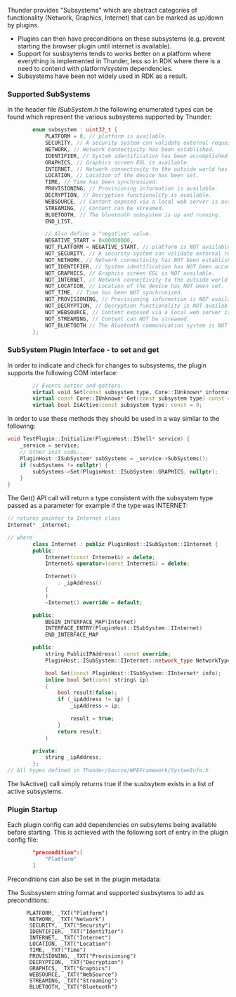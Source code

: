Thunder provides "Subsystems" which are abstract categories of functionality (Network, Graphics, Internet) that can be marked as up/down by plugins.

- Plugins can then have preconditions on these subsystems (e.g. prevent starting the browser plugin until internet is available).
- Support for susbsytems tends to works better on a platform where everything is implemented in Thunder, less so in RDK where there is a need to contend with platform/system dependencies.
- Subsystems have been not widely used in RDK as a result.


<h3>Supported SubSystems</h3>

In the header file *ISubSystem.h* the following enumerated types can be found which represent the various subsystems supported by Thunder:

```cpp
        enum subsystem : uint32_t {
            PLATFORM = 0, // platform is available.
            SECURITY, // A security system can validate external requests (JSONRPC/WebRequest)
            NETWORK, // Network connectivity has been established.
            IDENTIFIER, // System identification has been accomplished.
            GRAPHICS, // Graphics screen EGL is available.
            INTERNET, // Network connectivity to the outside world has been established.
            LOCATION, // Location of the device has been set.
            TIME, // Time has been synchronized.
            PROVISIONING, // Provisioning information is available.
            DECRYPTION, // Decryption functionality is available.
            WEBSOURCE, // Content exposed via a local web server is available.
            STREAMING, // Content can be streamed.
            BLUETOOTH, // The bluetooth subsystem is up and running.
            END_LIST,

            // Also define a "negative" value.
            NEGATIVE_START = 0x80000000,
            NOT_PLATFORM = NEGATIVE_START, // platform is NOT available.
            NOT_SECURITY, // A security system can validate external requests (JSONRPC/WebRequest)
            NOT_NETWORK, // Network connectivity has NOT been established.
            NOT_IDENTIFIER, // System identification has NOT been accomplished.
            NOT_GRAPHICS, // Graphics screen EGL is NOT available.
            NOT_INTERNET, // Network connectivity to the outside world has been established.
            NOT_LOCATION, // Location of the device has NOT been set.
            NOT_TIME, // Time has been NOT synchronized.
            NOT_PROVISIONING, // Provisioning information is NOT available.
            NOT_DECRYPTION, // Decryption functionality is NOT available.
            NOT_WEBSOURCE, // Content exposed via a local web server is NOT available.
            NOT_STREAMING, // Content can NOT be streamed.
            NOT_BLUETOOTH // The Bluetooth communication system is NOT available.
        };
```


<h3>SubSystem Plugin Interface - to set and get</h3>

In order to indicate and check for changes to subsystems, the plugin supports the following COM interface:

```cpp
        // Events setter and getters.
        virtual void Set(const subsystem type, Core::IUnknown* information) = 0;
        virtual const Core::IUnknown* Get(const subsystem type) const = 0;
        virtual bool IsActive(const subsystem type) const = 0;
```

In order to use these methods they should be used in a way similar to the following:
```cpp
void TestPlugin::Initialize(PluginHost::IShell* service) {
    _service = service;
    // Other init code...
    PluginHost::ISubSystem* subSystems = _service->SubSystems();
    if (subSystems != nullptr) {
        subSystems->Set(PluginHost::ISubSystem::GRAPHICS, nullptr);
    }
}
```

The Get() API call will return a type consistent with the subsystem type passed as a parameter for example if the type was INTERNET:

```cpp
// returns pointer to Internet class
Internet* _internet;

// where
        class Internet : public PluginHost::ISubSystem::IInternet {
        public:
            Internet(const Internet&) = delete;
            Internet& operator=(const Internet&) = delete;

            Internet()
                : _ipAddress()
            {
            }
            ~Internet() override = default;

        public:
            BEGIN_INTERFACE_MAP(Internet)
            INTERFACE_ENTRY(PluginHost::ISubSystem::IInternet)
            END_INTERFACE_MAP

        public:
            string PublicIPAddress() const override;
            PluginHost::ISubSystem::IInternet::network_type NetworkType() const override;

            bool Set(const PluginHost::ISubSystem::IInternet* info);
            inline bool Set(const string& ip)
            {
                bool result(false);
                if (_ipAddress != ip) {
                    _ipAddress = ip;

                    result = true;
                }
                return result;
            }

        private:
            string _ipAddress;
        };
// All types defined in Thunder/Source/WPEFramework/SystemInfo.h

```
The IsActive() call simply returns true if the susbsytem exists in a list of active subsystems. 

<h3>Plugin Startup</h3>
Each plugin config can add dependencies on subsytems being available before starting. This is achieved with the following sort of entry in the plugin config file:

```json
        "precondition":[
            "Platform"
        ]
```

Preconditions can also be set in the plugin metadata:

The Susbsystem string format and supported susbsytems to add as preconditions:

 ```
       PLATFORM, _TXT("Platform")
        NETWORK, _TXT("Network")
        SECURITY, _TXT("Security")
        IDENTIFIER, _TXT("Identifier")
        INTERNET, _TXT("Internet")
        LOCATION, _TXT("Location")
        TIME, _TXT("Time")
        PROVISIONING, _TXT("Provisioning")
        DECRYPTION, _TXT("Decryption")
        GRAPHICS, _TXT("Graphics")
        WEBSOURCE, _TXT("WebSource")
        STREAMING, _TXT("Streaming")
        BLUETOOTH, _TXT("Bluetooth")       
```


